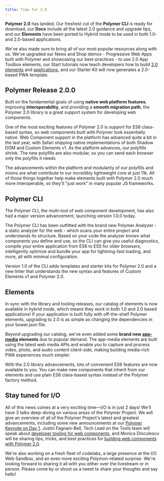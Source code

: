 ```yaml
---
title: Time for 2.0
---
```


**Polymer 2.0** has landed. Our freshest cut of the **Polymer CLI** is ready for download, our **Docs** include all the latest 2.0 guidance and upgrade tips, and our **Elements** have been ported to Hybrid mode to be used in both 1.0- and 2.0-based applications.

We've also made sure to bring all of our most popular resources along with us. We've upgraded our News and Shop demos - Progressive Web Apps built with Polymer and showcasing our best-practices - to use 2.0 App Toolbox elements, our Start tutorials now teach developers how to build [2.0 elements](/2.0/start/first-element/intro) and [applications](/2.0/start/toolbox/set-up), and our Starter Kit will now generates a 2.0-based PWA template.

## Polymer Release 2.0.0

Built on the fundamental goals of using **native web platform features**, improving **interoperability**, and providing a **smooth migration path**, the Polymer 2.0 library is a great support system for developing web components.

One of the most exciting features of Polymer 2.0 is support for ES6 class-based syntax, so web components built with Polymer look essentially native. Web Component support in the platform has advanced quite a bit in the last year, with Safari shipping native implementations of both Shadow DOM and Custom Elements v1. As the platform advances, our polyfills shrink. The new polyfills are also modular, so you can send each browser only the polyfills it needs

The advancements within the platform and modularity of our polyfills and mixins are what contribute to our incredibly lightweight core at just 11k. All of those things together help make elements built with Polymer 2.0 much more interoperable, so they'll "just work" in many popular JS frameworks.

## Polymer CLI

The Polymer CLI, the multi-tool of web component development, has also had a major version advancement, launching version 1.0.0 today.

The Polymer CLI has been outfitted with the brand new Polymer Analyzer - a static analyzer for the web - which scans your entire project and understands its structure. Based on your code the analyzer knows what components you define and use, so the CLI can give you useful diagnostics, compile your entire application from ES6 to ES5 for older browsers, intelligently optimize and bundle your app for lightning-fast loading, and more, all with minimal configuration.

Version 1.0 of the CLI adds templates and starter kits for Polymer 2.0 and a new linter that understands the new syntax and features of Custom Elements v1 and Polymer 2.0.

## Elements

In sync with the library and tooling releases, our catalog of elements is now available in hybrid mode, which means they work in both 1.0 and 2.0 based applications! If your application is built fully with off-the-shelf Polymer elements, upgrading to 2.0 is as simple as changing the dependencies in your bower.json file.

Beyond upgrading our catalog, we've even added some **brand new [app-media](https://github.com/polymerelements/app-media) elements** due to popular demand.  The app-media elements are built using the latest web media APIs and enable you to capture and process video, photo, and audio content client-side, making building media-rich PWA experiences much simpler.

With the 2.0 library advancements, lots of convenient ES6 features are now available to you. You can make new components that inherit from our elements and use plain ES6 class-based syntax instead of the Polymer factory method.

## Stay tuned for I/O

All of this news comes at a very exciting time—I/O is in just 2 days! We'll have 3 talks deep-diving on various areas of the Polymer Project. We will give an overview of all of the Polymer Project's latest and greatest advancements, including some new announcements at our [Polymer Keynote on Day 1](https://events.google.com/io/schedule/?section=may-17&sid=7b0b4c44-8121-4d87-9149-2fe61ff77e9d). Justin Fagnani-Bell, Tech Lead on the Tools team will speak about [developer tooling for web components](https://events.google.com/io/schedule/?section=may-18&sid=5869a78a-fb7f-4e98-8951-ea6f7ebb3649), and Monica Dinculescu will be sharing tips, tricks, and best practices for [building web components with Polymer 2.0](https://events.google.com/io/schedule/?section=may-18&sid=861c6857-57e9-4a25-9800-0a788f99193a).

We're also working on a fresh fleet of codelabs, a large presence at the I/O Web Sandbox, and an even more exciting Polymon-related surprise. We're looking forward to sharing it all with you either over the livestream or in person. Please come by or shoot us a tweet to share your thoughts and say hello!
